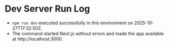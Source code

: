 # Dev Server Run Log

- `npm run dev` executed successfully in this environment on 2025-10-27T17:32:50Z.
- The command started Next.js without errors and made the app available at http://localhost:3000.

